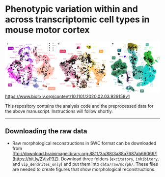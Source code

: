 # Phenotypic variation within and across transcriptomic cell types in mouse motor cortex
![patch-seq coverage](cover.png)
https://www.biorxiv.org/content/10.1101/2020.02.03.929158v1

This repository contains the analysis code and the preprocessed data for the above manuscript. Instructions will follow shortly.

------------

## Downloading the raw data

* Raw morphological reconstructions in SWC format can be downloaded from [ftp://download.brainimagelibrary.org:8811/3a/88/3a88a7687ab66069/](https://bit.ly/2VIvP3Z). Download three folders (`excitatory`, `inhibitory`, and `vip_dendrites_only`) and put them into `data/raw/morph/`. These files are needed to create figures that show morphological reconstructions.
